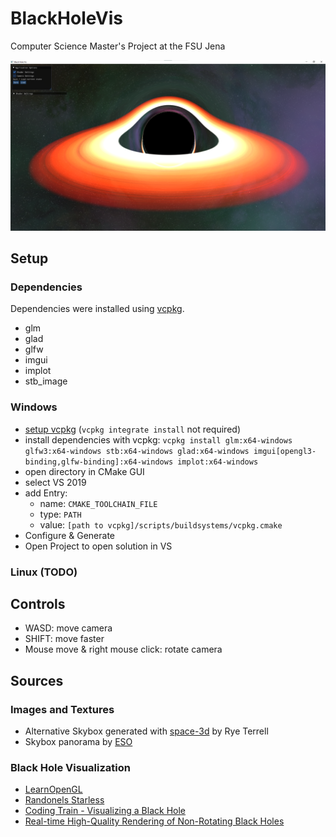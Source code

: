 # BlackHoleVis
Computer Science Master's Project at the FSU Jena 

![](screenshots/Screenshot_starless.png)

## Setup

### Dependencies
Dependencies were installed using [vcpkg](https://github.com/Microsoft/vcpkg).
- glm
- glad
- glfw
- imgui
- implot
- stb_image

### Windows
- [setup vcpkg](https://vcpkg.io/en/getting-started.html) (```vcpkg integrate install``` not required)
- install dependencies with vcpkg: 
	```vcpkg install glm:x64-windows glfw3:x64-windows stb:x64-windows glad:x64-windows imgui[opengl3-binding,glfw-binding]:x64-windows implot:x64-windows```
- open directory in CMake GUI
- select VS 2019
- add Entry:
	- name: ```CMAKE_TOOLCHAIN_FILE```
	- type: ```PATH```
	- value: ```[path to vcpkg]/scripts/buildsystems/vcpkg.cmake```
- Configure & Generate
- Open Project to open solution in VS

### Linux (TODO)

## Controls
- WASD: move camera
- SHIFT: move faster
- Mouse move & right mouse click: rotate camera

## Sources
### Images and Textures
- Alternative Skybox generated with [space-3d](https://wwwtyro.github.io/space-3d/#animationSpeed=1&fov=80&nebulae=true&pointStars=true&resolution=1024&seed=3wq0xhr2fwu8&stars=true&sun=false) by Rye Terrell
- Skybox panorama by [ESO](https://www.eso.org/public/germany/images/eso0932a/)
### Black Hole Visualization
- [LearnOpenGL](https://learnopengl.com/)
- [Randonels Starless](https://github.com/rantonels/starless)
- [Coding Train - Visualizing a Black Hole](https://www.youtube.com/watch?v=Iaz9TqYWUmA)
- [Real-time High-Quality Rendering of Non-Rotating Black Holes](https://github.com/ebruneton/black_hole_shader)
